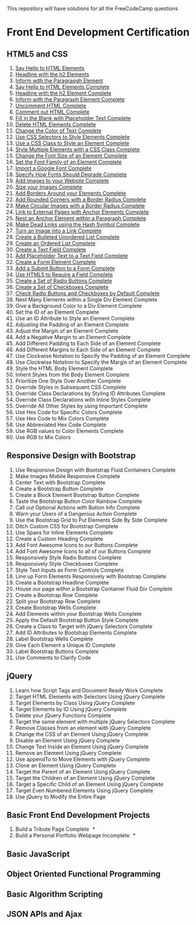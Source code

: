This repository will have solutions for all the FreeCodeCamp questions

# Front End Development Certification

## HTML5 and CSS
1. [Say Hello to HTML Elements](https://github.com/fahadkaleem/FreeCodeCamp/blob/master/Front%20End%20Development%20Certification/001%20-%20HTML5%20and%20CSS/001%20-%20Say%20Hello%20to%20HTML%20Elements.html)
2. [Headline with the h2 Elements](https://github.com/fahadkaleem/FreeCodeCamp/blob/master/Front%20End%20Development%20Certification/001%20-%20HTML5%20and%20CSS/002%20-%20Headline%20with%20the%20h2%20Element.html)
3. [Inform with the Paragrapgh Element](https://github.com/fahadkaleem/FreeCodeCamp/blob/master/Front%20End%20Development%20Certification/001%20-%20HTML5%20and%20CSS/003%20-%20Inform%20with%20the%20Paragraph%20Element.html)
4. [Say Hello to HTML Elements Complete](https://github.com/fahadkaleem/FreeCodeCamp/blob/master/Front%20End%20Development%20Certification/001%20-%20HTML5%20and%20CSS/004%20-%20Uncomment%20HTML.html)
5. [Headline with the h2 Element Complete](https://github.com/fahadkaleem/FreeCodeCamp/blob/master/Front%20End%20Development%20Certification/001%20-%20HTML5%20and%20CSS/005%20-%20Comment%20out%20HTML.html)
6. [Inform with the Paragraph Element Complete](https://github.com/fahadkaleem/FreeCodeCamp/blob/master/Front%20End%20Development%20Certification/001%20-%20HTML5%20and%20CSS/006%20-%20Fill%20in%20the%20Blank%20with%20Placeholder%20Text.html)
7. [Uncomment HTML Complete](https://github.com/fahadkaleem/FreeCodeCamp/blob/master/Front%20End%20Development%20Certification/001%20-%20HTML5%20and%20CSS/007%20-%20Delete%20HTML%20Elements.html)
8. [Comment out HTML Complete](https://github.com/fahadkaleem/FreeCodeCamp/blob/master/Front%20End%20Development%20Certification/001%20-%20HTML5%20and%20CSS/008%20-%20Change%20the%20Color%20of%20Text.html)
9. [Fill in the Blank with Placeholder Text Complete](https://github.com/fahadkaleem/FreeCodeCamp/blob/master/Front%20End%20Development%20Certification/001%20-%20HTML5%20and%20CSS/009%20-%20Use%20CSS%20Selectors%20to%20Style%20Elements.html)
10. [Delete HTML Elements Complete](https://github.com/fahadkaleem/FreeCodeCamp/blob/master/Front%20End%20Development%20Certification/001%20-%20HTML5%20and%20CSS/010%20-%20Use%20a%20CSS%20Class%20to%20Style%20an%20Element.html)
11. [Change the Color of Text Complete](https://github.com/fahadkaleem/FreeCodeCamp/blob/master/Front%20End%20Development%20Certification/001%20-%20HTML5%20and%20CSS/011%20-%20Style%20Multiple%20Elements%20with%20a%20CSS%20Class.html)
12. [Use CSS Selectors to Style Elements Complete](https://github.com/fahadkaleem/FreeCodeCamp/blob/master/Front%20End%20Development%20Certification/001%20-%20HTML5%20and%20CSS/012%20-%20Change%20the%20Font%20Size%20of%20an%20Element.html)
13. [Use a CSS Class to Style an Element Complete](https://github.com/fahadkaleem/FreeCodeCamp/blob/master/Front%20End%20Development%20Certification/001%20-%20HTML5%20and%20CSS/013%20-%20Set%20the%20Font%20Family%20of%20an%20Element.html)
14. [Style Multiple Elements with a CSS Class Complete](https://github.com/fahadkaleem/FreeCodeCamp/blob/master/Front%20End%20Development%20Certification/001%20-%20HTML5%20and%20CSS/014%20-%20Import%20a%20Google%20Font.html)
15. [Change the Font Size of an Element Complete](https://github.com/fahadkaleem/FreeCodeCamp/blob/master/Front%20End%20Development%20Certification/001%20-%20HTML5%20and%20CSS/015%20-%20Specify%20How%20Fonts%20Should%20Degrade.html)
16. [Set the Font Family of an Element Complete](https://github.com/fahadkaleem/FreeCodeCamp/blob/master/Front%20End%20Development%20Certification/001%20-%20HTML5%20and%20CSS/016%20-%20Add%20Images%20to%20your%20Website.html)
17. [Import a Google Font Complete](https://github.com/fahadkaleem/FreeCodeCamp/blob/master/Front%20End%20Development%20Certification/001%20-%20HTML5%20and%20CSS/017%20-%20Size%20your%20Images.html)
18. [Specify How Fonts Should Degrade Complete](https://github.com/fahadkaleem/FreeCodeCamp/blob/master/Front%20End%20Development%20Certification/001%20-%20HTML5%20and%20CSS/018%20-%20Add%20Borders%20Around%20your%20Elements.html)
19. [Add Images to your Website Complete](https://github.com/fahadkaleem/FreeCodeCamp/blob/master/Front%20End%20Development%20Certification/001%20-%20HTML5%20and%20CSS/019%20-%20Add%20Rounded%20Corners%20with%20a%20Border%20Radius.html)
20. [Size your Images Complete](https://github.com/fahadkaleem/FreeCodeCamp/blob/master/Front%20End%20Development%20Certification/001%20-%20HTML5%20and%20CSS/020%20-%20Make%20Circular%20Images%20with%20a%20Border%20Radius.html)
21. [Add Borders Around your Elements Complete](https://github.com/fahadkaleem/FreeCodeCamp/blob/master/Front%20End%20Development%20Certification/001%20-%20HTML5%20and%20CSS/021%20-%20Link%20to%20External%20Pages%20with%20Anchor%20Elements.html)
22. [Add Rounded Corners with a Border Radius Complete](https://github.com/fahadkaleem/FreeCodeCamp/blob/master/Front%20End%20Development%20Certification/001%20-%20HTML5%20and%20CSS/022%20-%20Nest%20an%20Anchor%20Element%20within%20a%20Paragraph.html)
23. [Make Circular Images with a Border Radius Complete](https://github.com/fahadkaleem/FreeCodeCamp/blob/master/Front%20End%20Development%20Certification/001%20-%20HTML5%20and%20CSS/023%20-%20Make%20Dead%20Links%20using%20the%20Hash%20Symbol.html)
24. [Link to External Pages with Anchor Elements Complete](https://github.com/fahadkaleem/FreeCodeCamp/blob/master/Front%20End%20Development%20Certification/001%20-%20HTML5%20and%20CSS/024%20-%20Turn%20an%20Image%20into%20a%20Link.html)
25. [Nest an Anchor Element within a Paragraph Complete](https://github.com/fahadkaleem/FreeCodeCamp/blob/master/Front%20End%20Development%20Certification/001%20-%20HTML5%20and%20CSS/025%20-%20Create%20a%20Bulleted%20Unordered%20List.html)
26. [Make Dead Links using the Hash Symbol Complete](https://github.com/fahadkaleem/FreeCodeCamp/blob/master/Front%20End%20Development%20Certification/001%20-%20HTML5%20and%20CSS/026%20-%20Create%20an%20Ordered%20List.html)
27. [Turn an Image into a Link Complete](https://github.com/fahadkaleem/FreeCodeCamp/blob/master/Front%20End%20Development%20Certification/001%20-%20HTML5%20and%20CSS/027%20-%20Create%20a%20Text%20Field.html)
28. [Create a Bulleted Unordered List Complete](https://github.com/fahadkaleem/FreeCodeCamp/blob/master/Front%20End%20Development%20Certification/001%20-%20HTML5%20and%20CSS/028%20-%20%20Add%20Placeholder%20Text%20to%20a%20Text%20Field.html)
29. [Create an Ordered List Complete](https://github.com/fahadkaleem/FreeCodeCamp/blob/master/Front%20End%20Development%20Certification/001%20-%20HTML5%20and%20CSS/029%20-%20Create%20a%20Form%20Element.html)
30. [Create a Text Field Complete](https://github.com/fahadkaleem/FreeCodeCamp/blob/master/Front%20End%20Development%20Certification/001%20-%20HTML5%20and%20CSS/030%20-%20Add%20a%20Submit%20Button%20to%20a%20Form.html)
31. [Add Placeholder Text to a Text Field Complete]()
32. [Create a Form Element Complete]()
33. [Add a Submit Button to a Form Complete]()
34. [Use HTML5 to Require a Field Complete]()
35. [Create a Set of Radio Buttons Complete]()
36. [Create a Set of Checkboxes Complete]()
37. [Check Radio Buttons and Checkboxes by Default Complete]()
38. Nest Many Elements within a Single Div Element Complete
39. Give a Background Color to a Div Element Complete
40. Set the ID of an Element Complete
41. Use an ID Attribute to Style an Element Complete
42. Adjusting the Padding of an Element Complete
43. Adjust the Margin of an Element Complete
44. Add a Negative Margin to an Element Complete
45. Add Different Padding to Each Side of an Element Complete
46. Add Different Margins to Each Side of an Element Complete
47. Use Clockwise Notation to Specify the Padding of an Element Complete
48. Use Clockwise Notation to Specify the Margin of an Element Complete
49. Style the HTML Body Element Complete
50. Inherit Styles from the Body Element Complete
51. Prioritize One Style Over Another Complete
52. Override Styles in Subsequent CSS Complete
53. Override Class Declarations by Styling ID Attributes Complete
54. Override Class Declarations with Inline Styles Complete
55. Override All Other Styles by using Important Complete
56. Use Hex Code for Specific Colors Complete
57. Use Hex Code to Mix Colors Complete
58. Use Abbreviated Hex Code Complete
59. Use RGB values to Color Elements Complete
60. Use RGB to Mix Colors

## Responsive Design with Bootstrap
1. Use Responsive Design with Bootstrap Fluid Containers Complete
2. Make Images Mobile Responsive Complete
3. Center Text with Bootstrap Complete
4. Create a Bootstrap Button Complete
5. Create a Block Element Bootstrap Button Complete
6. Taste the Bootstrap Button Color Rainbow Complete
7. Call out Optional Actions with Button Info Complete
8. Warn your Users of a Dangerous Action Complete
9. Use the Bootstrap Grid to Put Elements Side By Side Complete
10. Ditch Custom CSS for Bootstrap Complete
11. Use Spans for Inline Elements Complete
12. Create a Custom Heading Complete
13. Add Font Awesome Icons to our Buttons Complete
14. Add Font Awesome Icons to all of our Buttons Complete
15. Responsively Style Radio Buttons Complete
16. Responsively Style Checkboxes Complete
17. Style Text Inputs as Form Controls Complete
18. Line up Form Elements Responsively with Bootstrap Complete
19. Create a Bootstrap Headline Complete
20. House our page within a Bootstrap Container Fluid Div Complete
21. Create a Bootstrap Row Complete
22. Split your Bootstrap Row Complete
23. Create Bootstrap Wells Complete
24. Add Elements within your Bootstrap Wells Complete
25. Apply the Default Bootstrap Button Style Complete
26. Create a Class to Target with jQuery Selectors Complete
27. Add ID Attributes to Bootstrap Elements Complete
28. Label Bootstrap Wells Complete
29. Give Each Element a Unique ID Complete
30. Label Bootstrap Buttons Complete
31. Use Comments to Clarify Code

## jQuery
1. Learn how Script Tags and Document Ready Work Complete
2. Target HTML Elements with Selectors Using jQuery Complete
3. Target Elements by Class Using jQuery Complete
4. Target Elements by ID Using jQuery Complete
5. Delete your jQuery Functions Complete
6. Target the same element with multiple jQuery Selectors Complete
7. Remove Classes from an element with jQuery Complete
8. Change the CSS of an Element Using jQuery Complete
9. Disable an Element Using jQuery Complete
10. Change Text Inside an Element Using jQuery Complete
11. Remove an Element Using jQuery Complete
12. Use appendTo to Move Elements with jQuery Complete
13. Clone an Element Using jQuery Complete
14. Target the Parent of an Element Using jQuery Complete
15. Target the Children of an Element Using jQuery Complete
16. Target a Specific Child of an Element Using jQuery Complete
17. Target Even Numbered Elements Using jQuery Complete
18. Use jQuery to Modify the Entire Page

## Basic Front End Development Projects
1. Build a Tribute Page Complete   *
2. Build a Personal Portfolio Webpage Incomplete   *

## Basic JavaScript

## Object Oriented Functional Programming

## Basic Algorithm Scripting

## JSON APIs and Ajax



